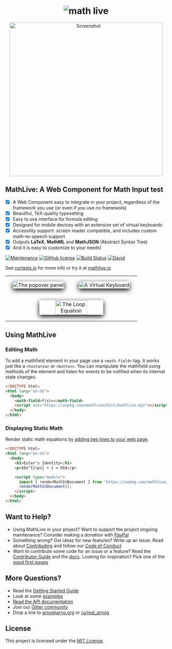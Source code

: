 <h1 align="center">
    <img alt="math live" src="assets/logo.png?raw=true">
</h1>

<p align="center">
    <img width="479" alt="Screenshot" src="assets/screenshots/mathlive-demo.png">
</p>

## MathLive: A Web Component for Math Input test

- [x] A Web Component easy to integrate in your project, regardless of the
      framework you use (or even if you use no framework)
- [x] Beautiful, TeX-quality typesetting
- [x] Easy to use interface for formula editing
- [x] Designed for mobile devices with an extensive set of virtual keyboards
- [x] Accessility support: screen reader compatible, and includes custom math-to-speech support
- [x] Outputs **LaTeX**, **MathML** and **MathJSON** (Abstract Syntax Tree)
- [x] And it is easy to customize to your needs!

[![Maintenance](https://img.shields.io/maintenance/yes/2020.svg)]()
[![GitHub license](https://img.shields.io/badge/license-MIT-brightgreen.svg)](https://raw.githubusercontent.com/arnog/mathlive/master/LICENSE.txt)
[![Build Status](https://travis-ci.org/arnog/mathlive.svg?branch=master)](https://travis-ci.org/arnog/mathlive)
[![David](https://img.shields.io/david/dev/arnog/mathlive.svg)]()

See [cortexjs.io](http://cortexjs.io/mathlive/) for more info or try it at [mathlive.io](https://mathlive.io)

<table align="center" >
    <tr>
        <td width='50%' align='center' style="border:none;">
            <img alt="The popover panel" 
            style='margin:15px; box-shadow: 0px 5px 15px #000; border: 1px solid #eee' 
            src="assets/screenshots/popover.png">
        </td>
        <td width='50%' align='center' style="border:none;">
            <img alt="A Virtual Keyboard" 
            style='margin:15px; box-shadow: 0px 5px 15px #000; border: 1px solid #eee' 
            src="assets/screenshots/virtualKeyboard.png">
        </td>
    </tr>
    <tr style="background-color: initial; border: none;">
        <td colspan="2" align="center" style="border:none;">
            <img width="50%" alt="The Loop Equation" 
            style='margin:15px; box-shadow: 0px 5px 15px #000; border: 1px solid #eee' 
            src="assets/screenshots/loop-eqn.png">
        </td>
    </tr>
</table>

## Using MathLive

### Editing Math

To add a mathfield element in your page use a `<math-field>` tag. It works
just like a `<textarea>` or `<button>`. You can manipulate the mathfield using
methods of the element and listen for events to be notified when its internal
state changes.

```html
<!DOCTYPE html>
<html lang="en-US">
  <body>
    <math-field>f(x)=</math-field>
    <script src="https://unpkg.com/mathlive/dist/mathlive.mjs"></script>
  </body>
</html>
```

### Displaying Static Math

Render static math equations by
[adding two lines to your web page](tutorials/USAGE_GUIDE.md).

```html
<!DOCTYPE html>
<html lang="en-US">
  <body>
    <h1>Euler's Identity</h1>
    <p>$$e^{i\pi} + 1 = 0$$</p>

    <script type="module">
      import { renderMathInDocument } from "https://unpkg.com/mathlive/dist/mathlive.mjs";
      renderMathInDocument();
    </script>
  </body>
</html>
```

## Want to Help?

- Using MathLive in your project? Want to support the project ongoing maintenance?
  Consider making a donation with [PayPal](https://www.paypal.me/arnogourdol)
- Something wrong? Got ideas for new features? Write up an issue. Read about
  [Contributing](CONTRIBUTING.md) and follow our [Code of Conduct](CODE_OF_CONDUCT.md)
- Want to contribute some code for an issue or a feature? Read the
  [Contributor Guide](tutorials/CONTRIBUTOR_GUIDE.md) and the
  [docs](http://docs.mathlive.io). Looking for inspiration? Pick one of
  the [good first issues](https://github.com/arnog/mathlive/labels/good%20first%20issue)

## More Questions?

- Read the [Getting Started Guide](http://cortexjs.io/guides/mathfield-getting-started/)
- Look at some [examples](http://cortexjs.io/mathlive/)
- [Read the API documentation](https://cortexjs.io/docs/mathlive/)
- Join our [Gitter community](https://gitter.im/cortex-js/community)
- Drop a line to arno@arno.org or [/u/real_arnog](https://www.reddit.com/user/real_arnog)

## License

This project is licensed under the [MIT License](LICENSE.txt).
